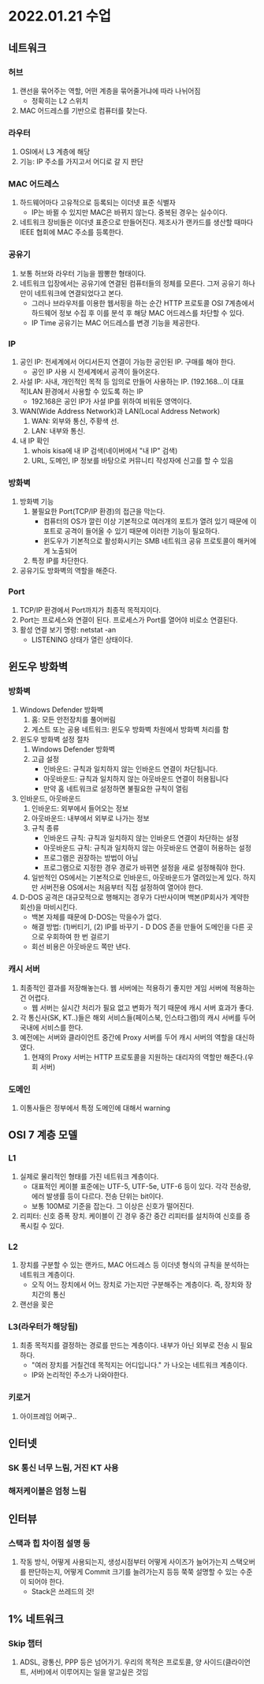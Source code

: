 # 2022.01.21 수업
## 네트워크
### 허브
1. 랜선을 묶어주는 역할, 어떤 계층을 묶어줄거냐에 따라 나뉘어짐
    * 정확히는 L2 스위치
2. MAC 어드레스를 기반으로 컴퓨터를 찾는다.

### 라우터
1. OSI에서 L3 계층에 해당
2. 기능: IP 주소를 가지고서 어디로 갈 지 판단

### MAC 어드레스
1. 하드웨어마다 고유적으로 등록되는 이더넷 표준 식별자
    * IP는 바뀔 수 있지만 MAC은 바뀌지 않는다. 중복된 경우는 실수이다.
2. 네트워크 장비들은 이더넷 표준으로 만들어진다. 제조사가 랜카드를 생산할 때마다 IEEE 협회에 MAC 주소를 등록한다.

### 공유기
1. 보통 허브와 라우터 기능을 짬뽕한 형태이다.
2. 네트워크 입장에서는 공유기에 연결된 컴퓨터들의 정체를 모른다. 그저 공유기 하나만이 네트워크에 연결되었다고 본다.
    * 그러나 브라우저를 이용한 웹서핑을 하는 순간 HTTP 프로토콜 OSI 7계층에서 하드웨어 정보 수집 후 이를 분석 후 해당 MAC 어드레스를 차단할 수 있다.
    * IP Time 공유기는 MAC 어드레스를 변경 기능을 제공한다.

### IP
1. 공인 IP: 전세계에서 어디서든지 연결이 가능한 공인된 IP. 구매를 해야 한다.
    * 공인 IP 사용 시 전세계에서 공격이 들어온다.
2. 사설 IP: 사내, 개인적인 목적 등 임의로 만들어 사용하는 IP. (192.168...이 대표적)LAN 환경에서 사용할 수 있도록 하는 IP
    * 192.168은 공인 IP가 사설 IP를 위하여 비워둔 영역이다.
3. WAN(Wide Address Network)과 LAN(Local Address Network)
    1) WAN: 외부와 통신, 주황색 선.
    2) LAN: 내부와 통신. 
4. 내 IP 확인
    1) whois kisa에 내 IP 검색(네이버에서 "내 IP" 검색)
    2) URL, 도메인, IP 정보를 바탕으로 커뮤니티 작성자에 신고를 할 수 있음

### 방화벽
1. 방화벽 기능
    1) 불필요한 Port(TCP/IP 환경)의 접근을 막는다.
        * 컴퓨터의 OS가 깔린 이상 기본적으로 여러개의 포트가 열려 있기 때문에 이 포트로 공격이 들어올 수 있기 때문에 이러한 기능이 필요하다.
        * 윈도우가 기본적으로 활성화시키는 SMB 네트워크 공유 프로토콜이 해커에게 노출되어 
    2) 특정 IP를 차단한다.
2. 공유기도 방화벽의 역할을 해준다.

### Port
1. TCP/IP 환경에서 Port까지가 최종적 목적지이다.
2. Port는 프로세스와 연결이 된다. 프로세스가 Port를 열어야 비로소 연결된다.
3. 활성 연결 보기 명령: netstat -an
    * LISTENING 상태가 열린 상태이다.

## 윈도우 방화벽
### 방화벽
1. Windows Defender 방화벽
    1) 홈: 모든 안전장치를 풀어버림
    2) 게스트 또는 공용 네트워크: 윈도우 방화벽 차원에서 방화벽 처리를 함
2. 윈도우 방화벽 설정 절차
    1) Windows Defender 방화벽
    2) 고급 설정
        * 인바운드: 규칙과 일치하지 않는 인바운드 연결이 차단됩니다.   
        * 아웃바운드: 규칙과 일치하지 않는 아웃바운드 연결이 허용됩니다
        * 만약 홈 네트워크로 설정하면 불필요한 규칙이 열림
3. 인바운드, 아웃바운드
    1) 인바운드: 외부에서 들어오는 정보
    2) 아웃바운드: 내부에서 외부로 나가는 정보
    2) 규칙 종류
        * 인바운드 규칙: 규칙과 일치하지 않는 인바운드 연결이 차단하는 설정  
        * 아웃바운드 규칙: 규칙과 일치하지 않는 아웃바운드 연결이 허용하는 설정
        * 프로그램은 권장하는 방법이 아님
        * 프로그램으로 지정한 경우 경로가 바뀌면 설정을 새로 설정해줘야 한다.
    3) 일반적인 OS에서는 기본적으로 인바운드, 아웃바운드가 열려있는게 있다. 하지만 서버전용 OS에서는 처음부터 직접 설정하여 열어야 한다.
4. D-DOS 공격은 대규모적으로 행해지는 경우가 다반사이며 백본(IP회사가 계약한 회선)을 마비시킨다.
    * 백본 자체를 때문에 D-DOS는 막을수가 없다.
    * 해결 방법: (1)버티기, (2) IP를 바꾸기 - D DOS 존을 만들어 도메인을 다른 곳으로 우회하여 한 번 걸르기
    * 회선 비용은 아웃바운드 쪽만 낸다.

### 캐시 서버
1. 최종적인 결과를 저장해놓는다. 웹 서버에는 적용하기 좋지만 게임 서버에 적용하는건 어렵다.
    * 웹 서버는 실시간 처리가 필요 없고 변화가 적기 때문에 캐시 서버 효과가 좋다.
2. 각 통신사(SK, KT..)들은 해외 서비스들(페이스북, 인스타그램)의 캐시 서버를 두어 국내에 서비스를 한다.
3. 예전에는 서버와 클라이언트 중간에 Proxy 서버를 두어 캐시 서버의 역할을 대신하였다.
    1) 현재의 Proxy 서버는 HTTP 프로토콜을 지원하는 대리자의 역할만 해준다.(우회 서버)

### 도메인
1. 이통사들은 정부에서 특정 도메인에 대해서 warning

## OSI 7 계층 모델
### L1
1. 실제로 물리적인 형태를 가진 네트워크 계층이다. 
    * 대표적인 케이블 표준에는 UTF-5, UTF-5e, UTF-6 등이 있다. 각각 전송량, 에러 발생률 등이 다르다. 전송 단위는 bit이다.
    * 보통 100M로 기준을 잡는다. 그 이상은 신호가 떨어진다.
2. 리피터: 신호 증폭 장치. 케이블이 긴 경우 중간 중간 리피터를 설치하여 신호를 증폭시킬 수 있다.

### L2
1. 장치를 구분할 수 있는 랜카드, MAC 어드레스 등 이더넷 형식의 규칙을 분석하는 네트워크 계층이다.
    * 오직 어느 장치에서 어느 장치로 가는지만 구분해주는 계층이다. 즉, 장치와 장치간의 통신
2. 랜선을 꽂은  

### L3(라우터가 해당됨)
1. 최종 목적지를 결정하는 경로를 만드는 계층이다. 내부가 아닌 외부로 전송 시 필요하다.
    * "여러 장치를 거칠건데 목적지는 어디입니다." 가 나오는 네트워크 계층이다.
    * IP와 논리적인 주소가 나와야한다. 

### 키로거
1. 아이프레임 어쩌구..

## 인터넷
### SK 통신 너무 느림, 거진 KT 사용
### 해저케이블은 엄청 느림

## 인터뷰
### 스택과 힙 차이점 설명 등
1. 작동 방식, 어떻게 사용되는지, 생성시점부터 어떻게 사이즈가 늘어가는지 스택오버를 판단하는지, 어떻게 Commit 크기를 늘려가는지 등등 쭉쭉 설명할 수 있는 수준이 되어야 한다.
    * Stack은 쓰레드의 것!

## 1% 네트워크
### Skip 챕터
1. ADSL, 광통신, PPP 등은 넘어가기. 우리의 목적은 프로토콜, 양 사이드(클라이언트, 서버)에서 이루어지는 일을 알고싶은 것임
